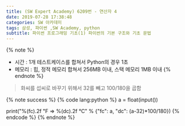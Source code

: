 ```yaml
---
title: (SW Expert Academy) 6209번 - 연산자 4
date: 2019-07-28 17:38:48
categories: SW 아카데미
tags: 삼성, 파이썬 ,SW Academy, python
subtitle: 파이썬 프로그래밍 기초(1) 파이썬의 기본 구조와 기초 문법
---
```


{% note %}
- 시간 : 1개 테스트케이스를 합쳐서 Python의 경우 1초
- 메모리 : 힙, 정적 메모리 합쳐서 256MB 이내, 스택 메모리 1MB 이내
{% endnote %}

> 화씨를 섭씨로 바꾸기 위해서 32를 빼고 100/180을 곱함

{% note success %}
{% code lang:python %}
a = float(input())

print("%(fc).2f ℉ =>  %(dc).2f ℃" % {"fc": a, "dc": (a-32)*100/180})
{% endcode %}
{% endnote %}
